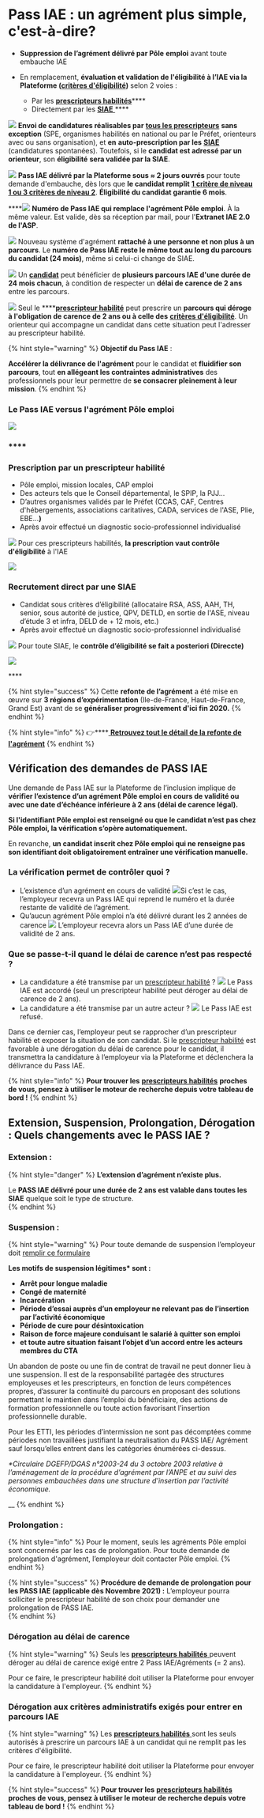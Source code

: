 # Pass IAE : un agrément plus simple, c'est-à-dire?

* **Suppression de l’agrément délivré par Pôle** **emploi** avant toute embauche IAE
* En remplacement, **évaluation et validation de l'éligibilité à l’IAE via la Plateforme \(**[**critères d'éligibilité**](../qui-est-eligible-iae-criteres-eligibilite.md#criteres-administratifs-de-niveau-1)**\)** selon 2 voies  : 

  * Par les [**prescripteurs habilités**](qui-sont-les-differents-prescripteurs/prescripteur-habilite.md)\*\*\*\*
  * Directement par les [**SIAE** ](pass-iae-agrement-plus-simple-cest-a-dire.md#recrutement-direct-par-une-siae)\*\*\*\*

![](../.gitbook/assets/thumbs-up.svg) **Envoi de candidatures réalisables par** [**tous les prescripteurs**](qui-sont-les-differents-prescripteurs/) **sans exception** \(SPE, organismes habilités en national ou par le Préfet, orienteurs avec ou sans organisation\), et **en** **auto-prescription par les** [**SIAE**](qui-sont-les-employeurs-solidaires.md) \(candidatures spontanées\). Toutefois, si le **candidat est adressé par un orienteur**, son **éligibilité** **sera validée par la SIAE**.

![](../.gitbook/assets/thumbs-up.svg) **Pass IAE délivré par la Plateforme sous ≈ 2 jours ouvrés** pour toute demande d'embauche, dès lors que **le candidat remplit** [**1 critère de niveau 1 ou 3 critères de niveau 2**](../qui-est-eligible-iae-criteres-eligibilite.md#criteres-administratifs-de-niveau-1). **Éligibilité du candidat garantie 6 mois**. 

\*\*\*\*![](../.gitbook/assets/thumbs-up.svg) **Numéro de Pass IAE qui remplace l'agrément Pôle emploi**. À la même valeur. Est valide, dès sa réception par mail, pour l'**Extranet IAE 2.0 de l'ASP**.

![](../.gitbook/assets/thumbs-up.svg) Nouveau système d'agrément **rattaché à une personne et non plus à un parcours**. Le **numéro de Pass IAE reste le même tout au long du parcours du candidat \(24 mois\)**, même si celui-ci change de SIAE. 



![](../.gitbook/assets/arrow-right-circle-1-.svg) Un [**candidat**](../qui-est-eligible-iae-criteres-eligibilite.md) peut bénéficier de **plusieurs parcours IAE d'une durée de 24 mois chacun**, à condition de respecter un **délai de carence de 2 ans** entre les parcours.

![](../.gitbook/assets/arrow-right-circle-1-.svg) Seul le ****[**prescripteur habilité**](qui-sont-les-differents-prescripteurs/prescripteur-habilite.md) peut prescrire un **parcours qui déroge à l'obligation de carence de 2 ans ou à celle des** [**critères d'éligibilité**](../qui-est-eligible-iae-criteres-eligibilite.md#criteres-administratifs-de-niveau-1). Un orienteur qui accompagne un candidat dans cette situation peut l'adresser au prescripteur habilité.



{% hint style="warning" %}
**Objectif du Pass IAE** : 

**Accélérer la délivrance de l'agrément** pour le candidat et **fluidifier son parcours**, tout **en allégeant les contraintes administratives** des professionnels pour leur permettre de **se consacrer pleinement à leur mission**.
{% endhint %}



###                                     **Le Pass IAE versus l'agrément Pôle emploi**

![](../.gitbook/assets/capture-de-cran-2020-07-06-a-12.49.19.png)

### \*\*\*\*

### **Prescription par un prescripteur habilité**

* Pôle emploi, mission locales, CAP emploi
* Des acteurs tels que le Conseil départemental, le SPIP, la PJJ…
* D’autres organismes validés par le Préfet \(CCAS, CAF, Centres d'hébergements, associations caritatives, CADA, services de l'ASE, Plie, EBE…**\)**
* Après avoir effectué un diagnostic socio-professionnel individualisé

![](../.gitbook/assets/capture-de-cran-2020-06-22-a-17.16.19.png) Pour ces prescripteurs habilités, **la prescription vaut contrôle d'éligibilité** à l'IAE

![](../.gitbook/assets/capture-de-cran-2020-06-22-a-17.24.20.png)

### R**ecrutement direct par une SIAE**

* Candidat sous critères d’éligibilité \(allocataire RSA, ASS, AAH, TH, senior, sous autorité de justice, QPV, DETLD, en sortie de l'ASE, niveau d’étude 3 et infra, DELD de + 12 mois, etc.\)
* Après avoir effectué un diagnostic socio-professionnel individualisé

![](../.gitbook/assets/capture-de-cran-2020-06-22-a-17.16.19.png) Pour toute SIAE, le **contrôle d’éligibilité se fait a posteriori \(Direccte\)**

![](../.gitbook/assets/capture-de-cran-2020-06-22-a-17.29.05.png)

\*\*\*\*

{% hint style="success" %}
Cette **refonte de l’agrément** a été mise en œuvre sur **3 régions d’expérimentation** \(Ile-de-France, Haut-de-France, Grand Est\) avant de se **généraliser progressivement  d'ici fin 2020.**
{% endhint %}

{% hint style="info" %}
👉\*\*\*\*[ **Retrouvez tout le détail de la refonte de l'agrément**](https://synesi.fr/wp-content/uploads/2019/09/20190910-Pacte_d_ambition_iae_sept_2019_Mesure-29.pdf)
{% endhint %}

## Vérification des demandes de PASS IAE

Une demande de Pass IAE sur la Plateforme de l’inclusion implique de **vérifier l’existence d’un agrément Pôle emploi en cours de validité ou avec une date d’échéance inférieure à 2 ans \(délai de carence légal\).**

**Si l'identifiant Pôle emploi est renseigné ou que le candidat n’est pas chez Pôle emploi, la vérification s’opère automatiquement.**

En revanche, **un candidat inscrit chez Pôle emploi qui ne renseigne pas son identifiant doit obligatoirement entraîner une vérification manuelle.** 

### **La vérification permet de contrôler quoi ?**

* L’existence d’un agrément en cours de validité  ![](../.gitbook/assets/arrow-right-circle-1-.svg)Si c’est le cas, l’employeur recevra un Pass IAE qui reprend le numéro et la durée restante de validité de l’agrément.   
* Qu’aucun agrément Pôle emploi n’a  été délivré durant les 2 années de carence  ![](../.gitbook/assets/arrow-right-circle-1-.svg) L’employeur recevra alors un Pass IAE d’une durée de validité de 2 ans.

### Que se passe-t-il quand le délai de carence n’est pas respecté ?

* La candidature a été transmise par un [prescripteur habilité](https://app.gitbook.com/@itou/s/doc-inclusion-beta-gouv-fr/pourquoi-une-plateforme-de-linclusion/qui-sont-les-differents-prescripteurs/prescripteur-habilite) ?  ![](../.gitbook/assets/arrow-right-circle-1-.svg) Le Pass IAE est accordé \(seul un prescripteur habilité peut déroger au délai de carence de 2 ans\).
* La candidature a été transmise par un autre acteur ? ![](../.gitbook/assets/arrow-right-circle-1-.svg) Le Pass IAE est refusé.

Dans ce dernier cas, l’employeur peut se rapprocher d’un prescripteur habilité et exposer la situation de son candidat. Si le [prescripteur habilité](https://app.gitbook.com/@itou/s/doc-inclusion-beta-gouv-fr/pourquoi-une-plateforme-de-linclusion/qui-sont-les-differents-prescripteurs/prescripteur-habilite) est favorable à une dérogation du délai de carence pour le candidat, il transmettra la candidature à l’employeur via la Plateforme et déclenchera la délivrance du Pass IAE.  


{% hint style="info" %}
**Pour trouver les** [**prescripteurs habilités**](https://app.gitbook.com/@itou/s/doc-inclusion-beta-gouv-fr/pourquoi-une-plateforme-de-linclusion/qui-sont-les-differents-prescripteurs/prescripteur-habilite) **proches de vous, pensez à utiliser le moteur de recherche depuis votre tableau de bord !**
{% endhint %}

## **Extension, Suspension, Prolongation, Dérogation : Quels changements avec le PASS IAE ?**

### Extension : 

{% hint style="danger" %}
**L’extension d’agrément n’existe plus.**

Le **PASS IAE délivré pour une durée de 2 ans est valable dans toutes les SIAE** quelque soit le type de structure.  
{% endhint %}

### Suspension : 

{% hint style="warning" %}
Pour toute demande de suspension l’employeur doit [remplir ce formulaire](https://itou.typeform.com/to/kKqCM8Hn)

**Les motifs de suspension légitimes\* sont :**

* **Arrêt pour longue maladie**
* **Congé de maternité**
* **Incarcération**
* **Période d’essai auprès d’un employeur ne relevant pas de l’insertion par l’activité économique**
* **Période de cure pour désintoxication**
* **Raison de force majeure conduisant le salarié à quitter son emploi**
* **et toute autre situation faisant l’objet d’un accord entre les acteurs membres du CTA**

Un abandon de poste ou une fin de contrat de travail ne peut donner lieu à une suspension. Il est de la responsabilité partagée des structures employeuses et les prescripteurs, en fonction de leurs compétences propres, d’assurer la continuité du parcours en proposant des solutions permettant le maintien dans l’emploi du bénéficiaire, des actions de formation professionnelle ou toute action favorisant l’insertion professionnelle durable.  


Pour les ETTI, les périodes d’intermission ne sont pas décomptées comme périodes non travaillées justifiant la neutralisation du PASS IAE/ Agrément sauf lorsqu’elles entrent dans les catégories énumérées ci-dessus.  


_\*Circulaire DGEFP/DGAS n°2003-24 du 3 octobre 2003 relative à l’aménagement de la procédure d’agrément par l’ANPE et au suivi des personnes embauchées dans une structure d’insertion par l’activité économique._ 

\_\_
{% endhint %}

### Prolongation :

{% hint style="info" %}
Pour le moment, seuls les agréments Pôle emploi sont concernés par les cas de prolongation. Pour toute demande de prolongation d'agrément, l’employeur doit contacter  Pôle emploi.
{% endhint %}

{% hint style="success" %}
**Procédure de demande de prolongation pour les PASS IAE \(applicable dès Novembre 2021\) :**  L’employeur pourra solliciter le prescripteur habilité de son choix pour demander une prolongation de PASS IAE.  
{% endhint %}

### Dérogation au délai de carence

{% hint style="warning" %}
Seuls les [**prescripteurs habilités** ](https://app.gitbook.com/@itou/s/doc-inclusion-beta-gouv-fr/pourquoi-une-plateforme-de-linclusion/qui-sont-les-differents-prescripteurs/prescripteur-habilite)peuvent déroger au délai de carence exigé entre 2 Pass IAE/Agréments  \(= 2 ans\).

Pour ce faire, le prescripteur habilité doit utiliser la Plateforme pour envoyer la candidature à l'employeur.
{% endhint %}

### Dérogation aux critères administratifs exigés pour entrer en parcours IAE

{% hint style="warning" %}
Les [**prescripteurs habilités** ](https://app.gitbook.com/@itou/s/doc-inclusion-beta-gouv-fr/pourquoi-une-plateforme-de-linclusion/qui-sont-les-differents-prescripteurs/prescripteur-habilite)sont les seuls autorisés à prescrire un parcours IAE à un candidat qui ne remplit pas les critères d'éligibilité. 

Pour ce faire, le prescripteur habilité doit utiliser la Plateforme pour envoyer la candidature à l'employeur.
{% endhint %}

{% hint style="success" %}
**Pour trouver les** [**prescripteurs habilités**](https://app.gitbook.com/@itou/s/doc-inclusion-beta-gouv-fr/pourquoi-une-plateforme-de-linclusion/qui-sont-les-differents-prescripteurs/prescripteur-habilite) **proches de vous, pensez à utiliser le moteur de recherche depuis votre tableau de bord !**
{% endhint %}

